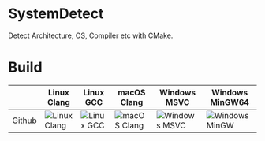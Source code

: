# SystemDetect

Detect Architecture, OS, Compiler etc with CMake.

# Build

|                   | Linux Clang       | Linux GCC         | macOS Clang       | Windows MSVC      | Windows MinGW64      |
|-------------------|-------------------|-------------------|-------------------|-------------------|----------------------|
|Github | ![Linux Clang](https://github.com/flagarde/SystemDetect/workflows/Linux%20Clang/badge.svg) | ![Linux GCC](https://github.com/flagarde/SystemDetect/workflows/Linux%20GCC/badge.svg) | ![macOS Clang](https://github.com/flagarde/SystemDetect/workflows/macOS/badge.svg) | ![Windows MSVC](https://github.com/flagarde/SystemDetect/workflows/Windows%20MSVC/badge.svg)  | ![Windows MinGW](https://github.com/flagarde/SystemDetect/workflows/Windows%20MinGW/badge.svg) |
